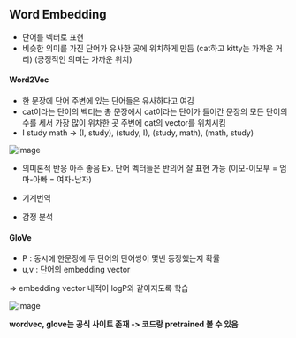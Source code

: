 ## Word Embedding
* 단어를 벡터로 표현
* 비슷한 의미를 가진 단어가 유사한 곳에 위치하게 만듬 (cat하고 kitty는 가까운 거리) (긍정적인 의미는 가까운 위치)

#### Word2Vec
* 한 문장에 단어 주변에 있는 단어들은 유사하다고 여김
* cat이라는 단어의 벡터는 총 문장에서 cat이라는 단어가 들어간 문장의 모든 단어의 수를 세서 가장 많이 위차한 곳 주변에 cat의 vector를 위치시킴
* I study math -> (I, study), (study, I), (study, math), (math, study)

![image](https://user-images.githubusercontent.com/63588046/157836120-118858d3-2e8f-430b-88fb-7d7aa79f1991.png)


* 의미론적 반응 아주 좋음  Ex. 단어 벡터들은 반의어 잘 표현 가능 (이모-이모부 = 엄마-아빠 = 여자-남자)

* 기계번역
* 감정 분석


#### GloVe
* P : 동시에 한문장에 두 단어의 단어쌍이 몇번 등장했는지 확률
* u,v : 단어의 embedding vector

=> embedding vector 내적이 logP와 같아지도록 학습

![image](https://user-images.githubusercontent.com/63588046/157788366-20f3e8ef-1750-4619-b52e-d67bb48594ca.png)


**wordvec, glove는 공식 사이트 존재 -> 코드랑 pretrained 볼 수 있음**
